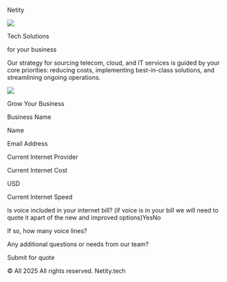 Netity
























 



[![](https://netity.tech/wp-content/uploads/brizy/imgs/LogoNeti-160x43x0x1x160x42x1746481226.png)](https://netity.tech/)

Tech Solutions

for your business

Our strategy for sourcing telecom, cloud, and IT services is guided by your core priorities: reducing costs, implementing best-in-class solutions, and streamlining ongoing operations.

![](https://netity.tech/wp-content/uploads/brizy/imgs/15d7b381c3c4767a5593b14dab1b7552-161x89x0x0x161x88x1746549877.png)

Grow Your Business

Business Name

Name

Email Address

Current Internet Provider

Current Internet Cost

USD

Current Internet Speed

Is voice included in your internet bill? (if voice is in your bill we will need to quote it apart of the new and improved options)YesNo

If so, how many voice lines?

Any additional questions or needs from our team?

Submit for quote

© All 2025 All rights reserved. Netity.tech






















 
